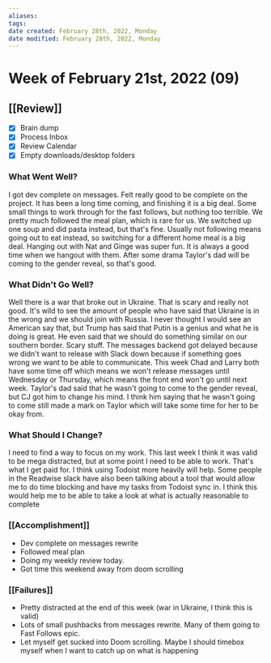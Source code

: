 ```yaml
---
aliases: 
tags: 
date created: February 28th, 2022, Monday
date modified: February 28th, 2022, Monday
---
```


# Week of February 21st, 2022 (09)

## [[Review]]

- [x] Brain dump
- [x] Process Inbox
- [x] Review Calendar
- [x] Empty downloads/desktop folders

### What Went Well?

I got dev complete on messages. Felt really good to be complete on the project. It has been a long time coming, and finishing it is a big deal. Some small things to work through for the fast follows, but nothing too terrible. We pretty much followed the meal plan, which is rare for us. We switched up one soup and did pasta instead, but that's fine. Usually not following means going out to eat instead, so switching for a different home meal is a big deal. Hanging out with Nat and Ginge was super fun. It is always a good time when we hangout with them. After some drama Taylor's dad will be coming to the gender reveal, so that's good.

### What Didn't Go Well?

Well there is a war that broke out in Ukraine. That is scary and really not good. It's wild to see the amount of people who have said that Ukraine is in the wrong and we should join with Russia. I never thought I would see an American say that, but Trump has said that Putin is a genius and what he is doing is great. He even said that we should do something similar on our southern border. Scary stuff. The messages backend got delayed because we didn't want to release with Slack down because if something goes wrong we want to be able to communicate. This week Chad and Larry both have some time off which means we won't release messages until Wednesday or Thursday, which means the front end won't go until next week. Taylor's dad said that he wasn't going to come to the gender reveal, but CJ got him to change his mind. I think him saying that he wasn't going to come still made a mark on Taylor which will take some time for her to be okay from.

### What Should I Change?

I need to find a way to focus on my work. This last week I think it was valid to be mega distracted, but at some point I need to be able to work. That's what I get paid for. I think using Todoist more heavily will help. Some people in the Readwise slack have also been talking about a tool that would allow me to do time blocking and have my tasks from Todoist sync in. I think this would help me to be able to take a look at what is actually reasonable to complete

### [[Accomplishment]]

- Dev complete on messages rewrite
- Followed meal plan
- Doing my weekly review today.
- Got time this weekend away from doom scrolling

### [[Failures]]

- Pretty distracted at the end of this week (war in Ukraine, I think this is valid)
- Lots of small pushbacks from messages rewrite. Many of them going to Fast Follows epic.
- Let myself get sucked into Doom scrolling. Maybe I should timebox myself when I want to catch up on what is happening
